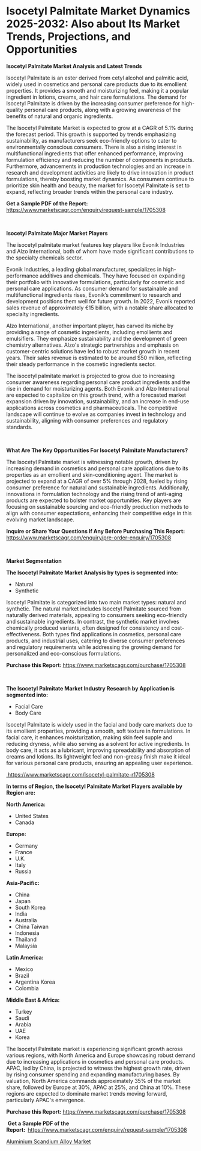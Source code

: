 <p><h1>Isocetyl Palmitate Market Dynamics 2025-2032: Also about Its Market Trends, Projections, and Opportunities</h1></p><p><strong>Isocetyl Palmitate Market Analysis and Latest Trends</strong></p>
<p><p>Isocetyl Palmitate is an ester derived from cetyl alcohol and palmitic acid, widely used in cosmetics and personal care products due to its emollient properties. It provides a smooth and moisturizing feel, making it a popular ingredient in lotions, creams, and hair care formulations. The demand for Isocetyl Palmitate is driven by the increasing consumer preference for high-quality personal care products, along with a growing awareness of the benefits of natural and organic ingredients.</p><p>The Isocetyl Palmitate Market is expected to grow at a CAGR of 5.1% during the forecast period. This growth is supported by trends emphasizing sustainability, as manufacturers seek eco-friendly options to cater to environmentally conscious consumers. There is also a rising interest in multifunctional ingredients that offer enhanced performance, improving formulation efficiency and reducing the number of components in products. Furthermore, advancements in production technologies and an increase in research and development activities are likely to drive innovation in product formulations, thereby boosting market dynamics. As consumers continue to prioritize skin health and beauty, the market for Isocetyl Palmitate is set to expand, reflecting broader trends within the personal care industry.</p></p>
<p><strong>Get a Sample PDF of the Report:&nbsp;</strong> <a href="https://www.marketscagr.com/enquiry/request-sample/1705308?utm_campaign=3217&utm_medium=2&utm_source=Github&utm_content=ia&utm_term=31032025&utm_id=isocetyl-palmitate">https://www.marketscagr.com/enquiry/request-sample/1705308</a></p>
<p>&nbsp;</p>
<p><strong>Isocetyl Palmitate Major Market Players</strong></p>
<p><p>The isocetyl palmitate market features key players like Evonik Industries and Alzo International, both of whom have made significant contributions to the specialty chemicals sector. </p><p>Evonik Industries, a leading global manufacturer, specializes in high-performance additives and chemicals. They have focused on expanding their portfolio with innovative formulations, particularly for cosmetic and personal care applications. As consumer demand for sustainable and multifunctional ingredients rises, Evonik’s commitment to research and development positions them well for future growth. In 2022, Evonik reported sales revenue of approximately €15 billion, with a notable share allocated to specialty ingredients.</p><p>Alzo International, another important player, has carved its niche by providing a range of cosmetic ingredients, including emollients and emulsifiers. They emphasize sustainability and the development of green chemistry alternatives. Alzo's strategic partnerships and emphasis on customer-centric solutions have led to robust market growth in recent years. Their sales revenue is estimated to be around $50 million, reflecting their steady performance in the cosmetic ingredients sector.</p><p>The isocetyl palmitate market is projected to grow due to increasing consumer awareness regarding personal care product ingredients and the rise in demand for moisturizing agents. Both Evonik and Alzo International are expected to capitalize on this growth trend, with a forecasted market expansion driven by innovation, sustainability, and an increase in end-use applications across cosmetics and pharmaceuticals. The competitive landscape will continue to evolve as companies invest in technology and sustainability, aligning with consumer preferences and regulatory standards.</p></p>
<p>&nbsp;</p>
<p><strong>What Are The Key Opportunities For Isocetyl Palmitate Manufacturers?</strong></p>
<p><p>The Isocetyl Palmitate market is witnessing notable growth, driven by increasing demand in cosmetics and personal care applications due to its properties as an emollient and skin-conditioning agent. The market is projected to expand at a CAGR of over 5% through 2028, fueled by rising consumer preference for natural and sustainable ingredients. Additionally, innovations in formulation technology and the rising trend of anti-aging products are expected to bolster market opportunities. Key players are focusing on sustainable sourcing and eco-friendly production methods to align with consumer expectations, enhancing their competitive edge in this evolving market landscape.</p></p>
<p><strong>Inquire or Share Your Questions If Any Before Purchasing This Report:</strong> <a href="https://www.marketscagr.com/enquiry/pre-order-enquiry/1705308?utm_campaign=3217&utm_medium=2&utm_source=Github&utm_content=ia&utm_term=31032025&utm_id=isocetyl-palmitate">https://www.marketscagr.com/enquiry/pre-order-enquiry/1705308</a></p>
<p>&nbsp;</p>
<p><strong>Market Segmentation</strong></p>
<p><strong>The Isocetyl Palmitate Market Analysis by types is segmented into:</strong></p>
<p><ul><li>Natural</li><li>Synthetic</li></ul></p>
<p><p>Isocetyl Palmitate is categorized into two main market types: natural and synthetic. The natural market includes Isocetyl Palmitate sourced from naturally derived materials, appealing to consumers seeking eco-friendly and sustainable ingredients. In contrast, the synthetic market involves chemically produced variants, often designed for consistency and cost-effectiveness. Both types find applications in cosmetics, personal care products, and industrial uses, catering to diverse consumer preferences and regulatory requirements while addressing the growing demand for personalized and eco-conscious formulations.</p></p>
<p><strong>Purchase this Report:&nbsp;</strong><a href="https://www.marketscagr.com/purchase/1705308?utm_campaign=3217&utm_medium=2&utm_source=Github&utm_content=ia&utm_term=31032025&utm_id=isocetyl-palmitate">https://www.marketscagr.com/purchase/1705308</a></p>
<p>&nbsp;</p>
<p><strong>The Isocetyl Palmitate Market Industry Research by Application is segmented into:</strong></p>
<p><ul><li>Facial Care</li><li>Body Care</li></ul></p>
<p><p>Isocetyl Palmitate is widely used in the facial and body care markets due to its emollient properties, providing a smooth, soft texture in formulations. In facial care, it enhances moisturization, making skin feel supple and reducing dryness, while also serving as a solvent for active ingredients. In body care, it acts as a lubricant, improving spreadability and absorption of creams and lotions. Its lightweight feel and non-greasy finish make it ideal for various personal care products, ensuring an appealing user experience.</p></p>
<p><a href="https://www.marketscagr.com/isocetyl-palmitate-r1705308?utm_campaign=3217&utm_medium=2&utm_source=Github&utm_content=ia&utm_term=31032025&utm_id=isocetyl-palmitate">&nbsp;https://www.marketscagr.com/isocetyl-palmitate-r1705308</a></p>
<p><strong>In terms of Region, the Isocetyl Palmitate Market Players available by Region are:</strong></p>
<p>
    <p> <strong> North America: </strong>
        <ul>
            <li>United States</li>
            <li>Canada</li>
        </ul>
        </p> 
    <p> <strong> Europe: </strong>
        <ul>
            <li>Germany</li>
            <li>France</li>
            <li>U.K.</li>
            <li>Italy</li>
            <li>Russia</li>
        </ul>
        </p> 
    <p> <strong> Asia-Pacific: </strong>
        <ul>
            <li>China</li>
            <li>Japan</li>
            <li>South Korea</li>
            <li>India</li>
            <li>Australia</li>
            <li>China Taiwan</li>
            <li>Indonesia</li>
            <li>Thailand</li>
            <li>Malaysia</li>
        </ul>
        </p> 
    <p> <strong> Latin America: </strong>
        <ul>
            <li>Mexico</li>
            <li>Brazil</li>
            <li>Argentina Korea</li>
            <li>Colombia</li>
        </ul>
        </p> 
    <p> <strong> Middle East & Africa: </strong>
        <ul>
            <li>Turkey</li>
            <li>Saudi</li>
            <li>Arabia</li>
            <li>UAE</li>
            <li>Korea</li>
        </ul>
    </p>
    </p>
<p><p>The Isocetyl Palmitate market is experiencing significant growth across various regions, with North America and Europe showcasing robust demand due to increasing applications in cosmetics and personal care products. APAC, led by China, is projected to witness the highest growth rate, driven by rising consumer spending and expanding manufacturing bases. By valuation, North America commands approximately 35% of the market share, followed by Europe at 30%, APAC at 25%, and China at 10%. These regions are expected to dominate market trends moving forward, particularly APAC's emergence.</p></p>
<p><strong>Purchase this Report: </strong><a href="https://www.marketscagr.com/purchase/1705308?utm_campaign=3217&utm_medium=2&utm_source=Github&utm_content=ia&utm_term=31032025&utm_id=isocetyl-palmitate">https://www.marketscagr.com/purchase/1705308</a></p>
<p>&nbsp;<strong>Get a Sample PDF of the Report:&nbsp;&nbsp;</strong><a href="https://www.marketscagr.com/enquiry/request-sample/1705308?utm_campaign=3217&utm_medium=2&utm_source=Github&utm_content=ia&utm_term=31032025&utm_id=isocetyl-palmitate">https://www.marketscagr.com/enquiry/request-sample/1705308</a></p>
<p><strong></strong></p>
<p><p><a href="https://github.com/fabinbuddygc/Market-Research-Report-List-1/blob/main/aluminium-scandium-alloy-market.md?utm_campaign=3217&utm_medium=2&utm_source=Github&utm_content=ia&utm_term=31032025&utm_id=isocetyl-palmitate">Aluminium Scandium Alloy Market</a></p></p>